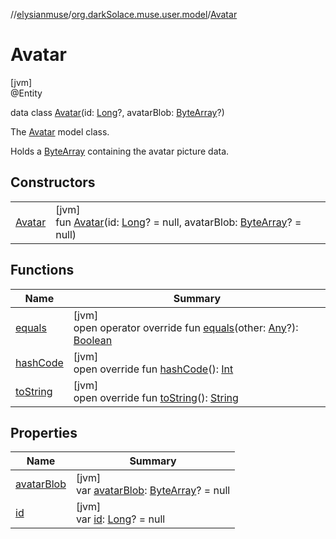 //[elysianmuse](../../../index.md)/[org.darkSolace.muse.user.model](../index.md)/[Avatar](index.md)

# Avatar

[jvm]\
@Entity

data class [Avatar](index.md)(id: [Long](https://kotlinlang.org/api/latest/jvm/stdlib/kotlin/-long/index.html)?, avatarBlob: [ByteArray](https://kotlinlang.org/api/latest/jvm/stdlib/kotlin/-byte-array/index.html)?)

The [Avatar](index.md) model class.

Holds a [ByteArray](https://kotlinlang.org/api/latest/jvm/stdlib/kotlin/-byte-array/index.html) containing the avatar picture data.

## Constructors

| | |
|---|---|
| [Avatar](-avatar.md) | [jvm]<br>fun [Avatar](-avatar.md)(id: [Long](https://kotlinlang.org/api/latest/jvm/stdlib/kotlin/-long/index.html)? = null, avatarBlob: [ByteArray](https://kotlinlang.org/api/latest/jvm/stdlib/kotlin/-byte-array/index.html)? = null) |

## Functions

| Name | Summary |
|---|---|
| [equals](equals.md) | [jvm]<br>open operator override fun [equals](equals.md)(other: [Any](https://kotlinlang.org/api/latest/jvm/stdlib/kotlin/-any/index.html)?): [Boolean](https://kotlinlang.org/api/latest/jvm/stdlib/kotlin/-boolean/index.html) |
| [hashCode](hash-code.md) | [jvm]<br>open override fun [hashCode](hash-code.md)(): [Int](https://kotlinlang.org/api/latest/jvm/stdlib/kotlin/-int/index.html) |
| [toString](to-string.md) | [jvm]<br>open override fun [toString](to-string.md)(): [String](https://kotlinlang.org/api/latest/jvm/stdlib/kotlin/-string/index.html) |

## Properties

| Name | Summary |
|---|---|
| [avatarBlob](avatar-blob.md) | [jvm]<br>var [avatarBlob](avatar-blob.md): [ByteArray](https://kotlinlang.org/api/latest/jvm/stdlib/kotlin/-byte-array/index.html)? = null |
| [id](id.md) | [jvm]<br>var [id](id.md): [Long](https://kotlinlang.org/api/latest/jvm/stdlib/kotlin/-long/index.html)? = null |
